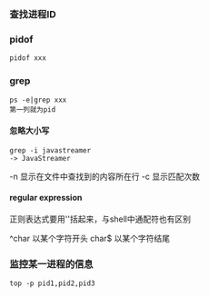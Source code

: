 
### 查找进程ID
### pidof
```
pidof xxx
```
### grep
```
ps -e|grep xxx
第一列就为pid
```
#### 忽略大小写
```
grep -i javastreamer
-> JavaStreamer
```
-n 显示在文件中查找到的内容所在行
-c 显示匹配次数

#### regular expression
正则表达式要用''括起来，与shell中通配符也有区别

^char 以某个字符开头
char$ 以某个字符结尾



### 监控某一进程的信息

```
top -p pid1,pid2,pid3
```